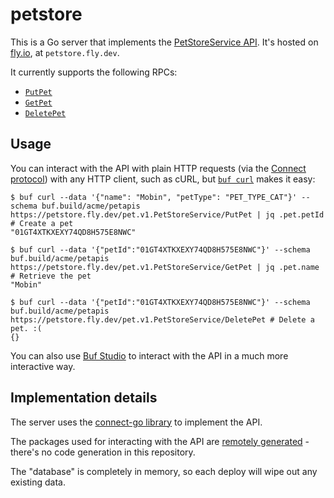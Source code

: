 # petstore

This is a Go server that implements the [PetStoreService API](https://buf.build/acme/petapis/docs/main:pet.v1#pet.v1.PetStoreService).
It's hosted on [fly.io](https://fly.io), at `petstore.fly.dev`.

It currently supports the following RPCs:

* [`PutPet`](https://buf.build/acme/petapis/docs/main:pet.v1#pet.v1.PetStoreService.PutPet)
* [`GetPet`](https://buf.build/acme/petapis/docs/main:pet.v1#pet.v1.PetStoreService.GetPet)
* [`DeletePet`](https://buf.build/acme/petapis/docs/main:pet.v1#pet.v1.PetStoreService.DeletePet)

## Usage

You can interact with the API with plain HTTP requests (via the [Connect protocol](https://connect.build/docs/protocol/)) with any HTTP client, such as cURL, but
[`buf curl`](https://buf.build/docs/curl/usage/) makes it easy:

```console
$ buf curl --data '{"name": "Mobin", "petType": "PET_TYPE_CAT"}' --schema buf.build/acme/petapis https://petstore.fly.dev/pet.v1.PetStoreService/PutPet | jq .pet.petId # Create a pet
"01GT4XTKXEXY74QD8H575E8NWC"

$ buf curl --data '{"petId":"01GT4XTKXEXY74QD8H575E8NWC"}' --schema buf.build/acme/petapis https://petstore.fly.dev/pet.v1.PetStoreService/GetPet | jq .pet.name # Retrieve the pet
"Mobin"

$ buf curl --data '{"petId":"01GT4XTKXEXY74QD8H575E8NWC"}' --schema buf.build/acme/petapis https://petstore.fly.dev/pet.v1.PetStoreService/DeletePet # Delete a pet. :(
{}
```

You can also use [Buf Studio](https://studio.buf.build/acme/petapis/pet.v1.PetStoreService/PutPet?target=https%3A%2F%2Fpetstore.fly.dev) to interact with the API in a much more interactive way.

## Implementation details

The server uses the [connect-go library](https://github.com/connectrpc/connect-go) to implement the API.

The packages used for interacting with the API are [remotely generated](https://buf.build/docs/bsr/remote-packages/go/) - there's no code generation in this repository.

The "database" is completely in memory, so each deploy will wipe out any existing data.
